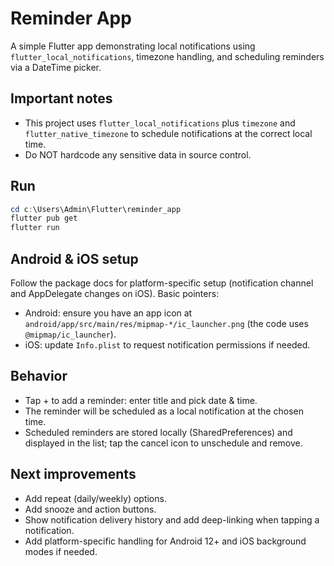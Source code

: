 Reminder App
=============

A simple Flutter app demonstrating local notifications using `flutter_local_notifications`, timezone handling, and scheduling reminders via a DateTime picker.

Important notes
---------------
- This project uses `flutter_local_notifications` plus `timezone` and `flutter_native_timezone` to schedule notifications at the correct local time.
- Do NOT hardcode any sensitive data in source control.

Run
---

```powershell
cd c:\Users\Admin\Flutter\reminder_app
flutter pub get
flutter run
```

Android & iOS setup
-------------------
Follow the package docs for platform-specific setup (notification channel and AppDelegate changes on iOS). Basic pointers:
- Android: ensure you have an app icon at `android/app/src/main/res/mipmap-*/ic_launcher.png` (the code uses `@mipmap/ic_launcher`).
- iOS: update `Info.plist` to request notification permissions if needed.

Behavior
--------
- Tap + to add a reminder: enter title and pick date & time.
- The reminder will be scheduled as a local notification at the chosen time.
- Scheduled reminders are stored locally (SharedPreferences) and displayed in the list; tap the cancel icon to unschedule and remove.

Next improvements
-----------------
- Add repeat (daily/weekly) options.
- Add snooze and action buttons.
- Show notification delivery history and add deep-linking when tapping a notification.
- Add platform-specific handling for Android 12+ and iOS background modes if needed.
